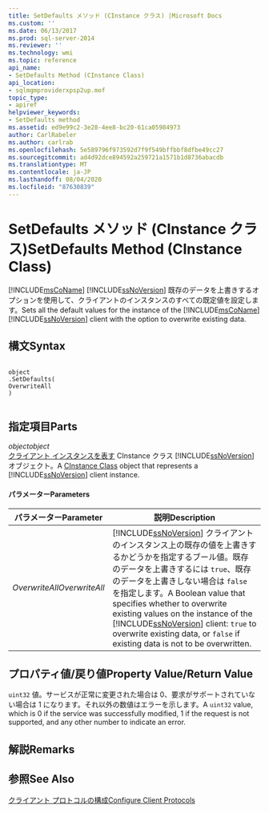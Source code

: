 ```yaml
---
title: SetDefaults メソッド (CInstance クラス) |Microsoft Docs
ms.custom: ''
ms.date: 06/13/2017
ms.prod: sql-server-2014
ms.reviewer: ''
ms.technology: wmi
ms.topic: reference
api_name:
- SetDefaults Method (CInstance Class)
api_location:
- sqlmgmproviderxpsp2up.mof
topic_type:
- apiref
helpviewer_keywords:
- SetDefaults method
ms.assetid: ed9e99c2-3e28-4ee8-bc20-61ca05984973
author: CarlRabeler
ms.author: carlrab
ms.openlocfilehash: 5e589796f973592d7f9f549bffbbf8dfbe49cc27
ms.sourcegitcommit: ad4d92dce894592a259721a1571b1d8736abacdb
ms.translationtype: MT
ms.contentlocale: ja-JP
ms.lasthandoff: 08/04/2020
ms.locfileid: "87630839"
---
```

# <a name="setdefaults-method-cinstance-class"></a><span data-ttu-id="712fc-102">SetDefaults メソッド (CInstance クラス)</span><span class="sxs-lookup"><span data-stu-id="712fc-102">SetDefaults Method (CInstance Class)</span></span>
  <span data-ttu-id="712fc-103">[!INCLUDE[msCoName](../../includes/msconame-md.md)] [!INCLUDE[ssNoVersion](../../includes/ssnoversion-md.md)] 既存のデータを上書きするオプションを使用して、クライアントのインスタンスのすべての既定値を設定します。</span><span class="sxs-lookup"><span data-stu-id="712fc-103">Sets all the default values for the instance of the [!INCLUDE[msCoName](../../includes/msconame-md.md)] [!INCLUDE[ssNoVersion](../../includes/ssnoversion-md.md)] client with the option to overwrite existing data.</span></span>  
  
## <a name="syntax"></a><span data-ttu-id="712fc-104">構文</span><span class="sxs-lookup"><span data-stu-id="712fc-104">Syntax</span></span>  
  
```  
  
object  
.SetDefaults(  
OverwriteAll  
)  
  
```  
  
## <a name="parts"></a><span data-ttu-id="712fc-105">指定項目</span><span class="sxs-lookup"><span data-stu-id="712fc-105">Parts</span></span>  
 <span data-ttu-id="712fc-106">*object*</span><span class="sxs-lookup"><span data-stu-id="712fc-106">*object*</span></span>  
 <span data-ttu-id="712fc-107">[クライアント インスタンスを表す](cinstance-class.md) CInstance クラス [!INCLUDE[ssNoVersion](../../includes/ssnoversion-md.md)] オブジェクト。</span><span class="sxs-lookup"><span data-stu-id="712fc-107">A [CInstance Class](cinstance-class.md) object that represents a [!INCLUDE[ssNoVersion](../../includes/ssnoversion-md.md)] client instance.</span></span>  
  
#### <a name="parameters"></a><span data-ttu-id="712fc-108">パラメーター</span><span class="sxs-lookup"><span data-stu-id="712fc-108">Parameters</span></span>  
  
|<span data-ttu-id="712fc-109">パラメーター</span><span class="sxs-lookup"><span data-stu-id="712fc-109">Parameter</span></span>|<span data-ttu-id="712fc-110">説明</span><span class="sxs-lookup"><span data-stu-id="712fc-110">Description</span></span>|  
|---------------|-----------------|  
|<span data-ttu-id="712fc-111">*OverwriteAll*</span><span class="sxs-lookup"><span data-stu-id="712fc-111">*OverwriteAll*</span></span>|<span data-ttu-id="712fc-112">[!INCLUDE[ssNoVersion](../../includes/ssnoversion-md.md)] クライアントのインスタンス上の既存の値を上書きするかどうかを指定するブール値。既存のデータを上書きするには `true`、既存のデータを上書きしない場合は `false` を指定します。</span><span class="sxs-lookup"><span data-stu-id="712fc-112">A Boolean value that specifies whether to overwrite existing values on the instance of the [!INCLUDE[ssNoVersion](../../includes/ssnoversion-md.md)] client: `true` to overwrite existing data, or `false` if existing data is not to be overwritten.</span></span>|  
  
## <a name="property-valuereturn-value"></a><span data-ttu-id="712fc-113">プロパティ値/戻り値</span><span class="sxs-lookup"><span data-stu-id="712fc-113">Property Value/Return Value</span></span>  
 <span data-ttu-id="712fc-114">`uint32` 値。サービスが正常に変更された場合は 0、要求がサポートされていない場合は 1 になります。それ以外の数値はエラーを示します。</span><span class="sxs-lookup"><span data-stu-id="712fc-114">A `uint32` value, which is 0 if the service was successfully modified, 1 if the request is not supported, and any other number to indicate an error.</span></span>  
  
## <a name="remarks"></a><span data-ttu-id="712fc-115">解説</span><span class="sxs-lookup"><span data-stu-id="712fc-115">Remarks</span></span>  
  
## <a name="see-also"></a><span data-ttu-id="712fc-116">参照</span><span class="sxs-lookup"><span data-stu-id="712fc-116">See Also</span></span>  
 [<span data-ttu-id="712fc-117">クライアント プロトコルの構成</span><span class="sxs-lookup"><span data-stu-id="712fc-117">Configure Client Protocols</span></span>](https://technet.microsoft.com/library/ms181035.aspx)  
  
  
